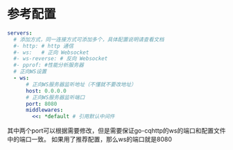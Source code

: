 # 参考配置
```yaml
servers:
  # 添加方式，同一连接方式可添加多个，具体配置说明请查看文档
  #- http: # http 通信
  #- ws:   # 正向 Websocket
  #- ws-reverse: # 反向 Websocket
  #- pprof: #性能分析服务器
  # 正向WS设置
  - ws:
      # 正向WS服务器监听地址（不懂就不要改地址）
      host: 0.0.0.0
      # 正向WS服务器监听端口
      port: 8080
      middlewares:
        <<: *default # 引用默认中间件
```
其中两个port可以根据需要修改，但是需要保证go-cqhttp的ws的端口和配置文件中的端口一致。
如果用了推荐配置，那么ws的端口就是8080